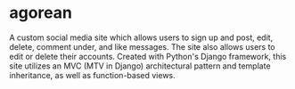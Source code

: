 # agorean

A custom social media site which allows users to sign up and post, edit, delete, comment under, and like messages. The site also allows users to edit or delete their accounts. Created with Python's Django framework, this site utilizes an MVC (MTV in Django) architectural pattern and template inheritance, as well as function-based views.
